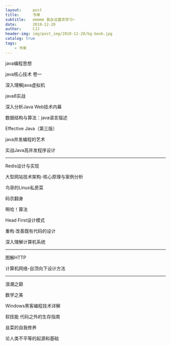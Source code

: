 ```yaml
---
layout:     post
title:      书单
subtitle:   emmmm 我永远喜欢学习~
date:       2018-12-20
author:     CJJ
header-img: img/post_img/2018-12-20/bg-book.jpg
catalog: true
tags:
    - 书单
---
```





java编程思想

java核心技术 卷一

深入理解java虚拟机

java8实战

深入分析Java Web技术内幕

数据结构与算法：java语言描述

Effective Java（第三版）

java并发编程的艺术

实战Java高并发程序设计

---

Redis设计与实现

大型网站技术架构-核心原理与案例分析

鸟哥的Linux私房菜

码农翻身

啊哈！算法

Head First设计模式

重构 改善既有代码的设计

深入理解计算机系统

---

图解HTTP

计算机网络-自顶向下设计方法

---

浪潮之巅

数学之美

Windows黑客编程技术详解

软技能 代码之外的生存指南

韭菜的自我修养

论人类不平等的起源和基础
